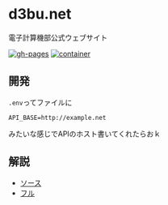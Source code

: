 # d3bu.net

電子計算機部公式ウェブサイト

[![gh-pages](https://github.com/KCCTdensan/KCCTdensan.github.io/actions/workflows/gh-pages.yml/badge.svg)](https://github.com/KCCTdensan/KCCTdensan.github.io/actions/workflows/gh-pages.yml)
[![container](https://github.com/KCCTdensan/KCCTdensan.github.io/actions/workflows/container.yml/badge.svg)](https://github.com/KCCTdensan/KCCTdensan.github.io/actions/workflows/container.yml)

## 開発

`.env`ってファイルに
```
API_BASE=http://example.net
```
みたいな感じでAPIのホスト書いてくれたらおｋ

## 解説

- [ソース](src/routes/inner/infra/web.md)
- [フル](https://d3bu.net/inner/infra/web/)

